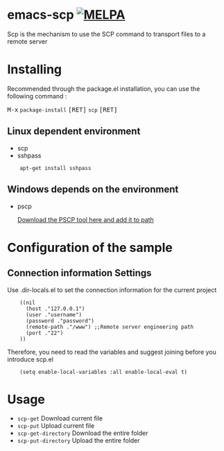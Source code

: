 
# emacs-scp<a id="sec-1" name="sec-1"></a> [![MELPA](https://melpa.org/packages/scp-badge.svg)](https://melpa.org/#/scp)

Scp is the mechanism to use the SCP command to transport files to a remote server  

# Installing<a id="sec-2" name="sec-2"></a>

Recommended through the package.el installation, you can use the following command :

<kbd>M-x</kbd> `package-install` <kbd>[RET]</kbd> `scp` <kbd>[RET]</kbd>

## Linux dependent environment<a id="sec-2-1" name="sec-2-1"></a>

-   scp
-   sshpass

``` shell
    apt-get install sshpass
```

## Windows depends on the environment<a id="sec-2-2" name="sec-2-2"></a>

-   pscp

	[Download the PSCP tool here and add it to path](https://www.chiark.greenend.org.uk/~sgtatham/putty/latest.html)  

# Configuration of the sample<a id="sec-3" name="sec-3"></a>

## Connection information Settings<a id="sec-3-1" name="sec-3-1"></a>

Use .dir-locals.el to set the connection information for the current project  

``` emacs-lisp
    ((nil
      (host ."127.0.0.1")
      (user ."username")
      (password ."password")
      (remote-path ."/www") ;;Remote server engineering path 
      (port ."22")
    ))
```

Therefore, you need to read the variables and suggest joining before you introduce scp.el  

``` emacs-lisp
    (setq enable-local-variables :all enable-local-eval t)
```

# Usage<a id="sec-4" name="sec-4"></a>

-   `scp-get` Download current file
-   `scp-put` Upload current file
-   `scp-get-directory` Download the entire folder
-   `scp-put-directory` Upload the entire folder
